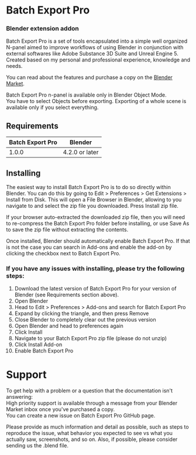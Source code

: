 # Batch Export Pro
### Blender extension addon
Batch Export Pro is a set of tools encapsulated into a simple well organized N-panel aimed to improve workflows of using Blender in conjunction with external softwares like Adobe Substance 3D Suite and Unreal Engine 5.  
Created based on my personal and professional experience, knowledge and needs.  

You can read about the features and purchase a copy on the [Blender Market](https://blendermarket.com/batch-export-pro).

Batch Export Pro n-panel is available only in Blender Object Mode.  
You have to select Objects before exporting. Exporting of a whole scene is available only if you select everything.  


## Requirements  
| Batch Export Pro | Blender |
|:-----|:---:|
| 1.0.0 | 4.2.0 or later |

## Installing
The easiest way to install Batch Export Pro is to do so directly within Blender. You can do this by going to Edit > Preferences > Get Extensions > Install from Disk. This will open a File Browser in Blender, allowing to you navigate to and select the zip file you downloaded. Press Install zip file.

If your browser auto-extracted the downloaded zip file, then you will need to re-compress the Batch Export Pro folder before installing, or use Save As to save the zip file without extracting the contents.

Once installed, Blender should automatically enable Batch Export Pro. If that is not the case you can search in Add-ons and enable the add-on by clicking the checkbox next to Batch Export Pro.

### If you have any issues with installing, please try the following steps:

1. Download the latest version of Batch Export Pro for your version of Blender (see Requirements section above).
2. Open Blender
3. Head to Edit > Preferences > Add-ons and search for Batch Export Pro
4. Expand by clicking the triangle, and then press Remove
5. Close Blender to completely clear out the previous version
6. Open Blender and head to preferences again
7. Click Install
8. Navigate to your Batch Export Pro zip file (please do not unzip)
9. Click Install Add-on
10. Enable Batch Export Pro

# Support
To get help with a problem or a question that the documentation isn't answering:  
High priority support is available through a message from your Blender Market inbox once you've purchased a copy.  
You can create a new issue on Batch Export Pro GitHub page.  
  
Please provide as much information and detail as possible, such as steps to reproduce the issue, what behavior you expected to see vs what you actually saw, screenshots, and so on. Also, if possible, please consider sending us the .blend file.  
